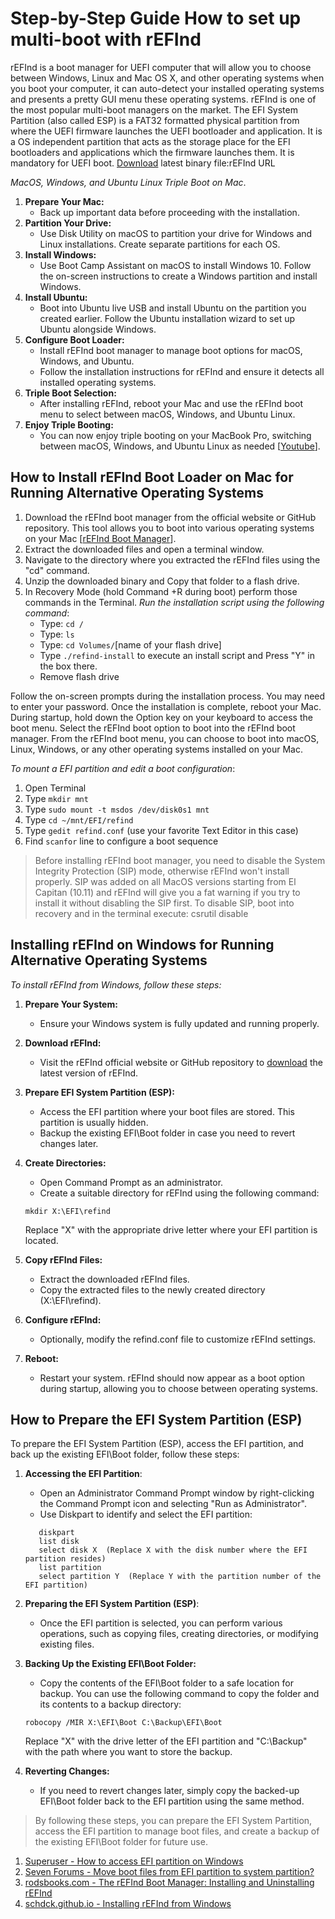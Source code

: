 # Step-by-Step Guide How to set up multi-boot with rEFInd

rEFInd is a boot manager for UEFI computer that will allow you to choose between Windows, Linux and Mac OS X, and other operating systems when you boot your computer, it can auto-detect your installed operating systems and presents a pretty GUI menu these operating systems. rEFInd is one of the most popular multi-boot managers on the market.
The EFI System Partition (also called ESP) is a FAT32 formatted physical partition from where the UEFI firmware launches the UEFI bootloader and application. It is a OS independent partition that acts as the storage place for the EFI bootloaders and applications which the firmware launches them. It is mandatory for UEFI boot. [Download](https://www.rodsbooks.com/refind) latest binary file:rEFInd URL

*MacOS, Windows, and Ubuntu Linux Triple Boot on Mac*.

1. **Prepare Your Mac:**
   - Back up important data before proceeding with the installation.
2. **Partition Your Drive:**
   - Use Disk Utility on macOS to partition your drive for Windows and Linux installations. Create separate partitions for each OS.
3. **Install Windows:**
   - Use Boot Camp Assistant on macOS to install Windows 10. Follow the on-screen instructions to create a Windows partition and install Windows.
4. **Install Ubuntu:**
   - Boot into Ubuntu live USB and install Ubuntu on the partition you created earlier. Follow the Ubuntu installation wizard to set up Ubuntu alongside Windows.
5. **Configure Boot Loader:**
   - Install rEFInd boot manager to manage boot options for macOS, Windows, and Ubuntu.
   - Follow the installation instructions for rEFInd and ensure it detects all installed operating systems.
6. **Triple Boot Selection:**
   - After installing rEFInd, reboot your Mac and use the rEFInd boot menu to select between macOS, Windows, and Ubuntu Linux.
7. **Enjoy Triple Booting:**
   - You can now enjoy triple booting on your MacBook Pro, switching between macOS, Windows, and Ubuntu Linux as needed [[Youtube](https://www.youtube.com/watch?v=G53TBTKEmiA)].

## How to Install rEFInd Boot Loader on Mac for Running Alternative Operating Systems

1. Download the rEFInd boot manager from the official website or GitHub repository. This tool allows you to boot into various operating systems on your Mac [[rEFInd Boot Manager](https://www.rodsbooks.com/refind/installing.html)].
2. Extract the downloaded files and open a terminal window.
3. Navigate to the directory where you extracted the rEFInd files using the "cd" command.
4. Unzip the downloaded binary and Copy that folder to a flash drive.
5. In Recovery Mode (hold Command +R during boot) perform those commands in the Terminal.
   *Run the installation script using the following command*:
   - Type: `cd /`
   - Type: `ls`
   - Type: `cd Volumes/`[name of your flash drive]
   - Type `./refind-install` to execute an install script and Press "Y" in the box there.
   - Remove flash drive

Follow the on-screen prompts during the installation process. You may need to enter your password.
Once the installation is complete, reboot your Mac.
During startup, hold down the Option key on your keyboard to access the boot menu.
Select the rEFInd boot option to boot into the rEFInd boot manager.
From the rEFInd boot menu, you can choose to boot into macOS, Linux, Windows, or any other operating systems installed on your Mac.

*To mount a EFI partition and edit a boot configuration*:

1. Open Terminal
2. Type `mkdir mnt`
3. Type `sudo mount -t msdos /dev/disk0s1 mnt`
4. Type `cd ~/mnt/EFI/refind`
5. Type `gedit refind.conf` (use your favorite Text Editor in this case)
6. Find `scanfor` line to configure a boot sequence

> Before installing rEFInd boot manager, you need to disable the System Integrity Protection (SIP) mode, otherwise rEFInd won't install properly. SIP was added on all MacOS versions starting from El Capitan (10.11) and rEFInd will give you a fat warning if you try to install it without disabling the SIP first. To disable SIP, boot into recovery and in the terminal execute: csrutil disable

## Installing rEFInd on Windows for Running Alternative Operating Systems

*To install rEFInd from Windows, follow these steps:*

1. **Prepare Your System:**
   
   - Ensure your Windows system is fully updated and running properly.

2. **Download rEFInd:**
   
   - Visit the rEFInd official website or GitHub repository to [download]((https://www.rodsbooks.com/refind/installing.html)) the latest version of rEFInd.

3. **Prepare EFI System Partition (ESP):**
   
   - Access the EFI partition where your boot files are stored. This partition is usually hidden.
   - Backup the existing EFI\Boot folder in case you need to revert changes later.

4. **Create Directories:**
   
   - Open Command Prompt as an administrator.
   - Create a suitable directory for rEFInd using the following command:
   
   ```batch
   mkdir X:\EFI\refind
   ```
   
     Replace "X" with the appropriate drive letter where your EFI partition is located.

5. **Copy rEFInd Files:**
   
   - Extract the downloaded rEFInd files.
   - Copy the extracted files to the newly created directory (X:\EFI\refind).

6. **Configure rEFInd:**
   
   - Optionally, modify the refind.conf file to customize rEFInd settings.

7. **Reboot:**
   
   - Restart your system. rEFInd should now appear as a boot option during startup, allowing you to choose between operating systems.

## How to Prepare the EFI System Partition (ESP)

To prepare the EFI System Partition (ESP), access the EFI partition, and back up the existing EFI\Boot folder, follow these steps:

1. **Accessing the EFI Partition**:
   
   - Open an Administrator Command Prompt window by right-clicking the Command Prompt icon and selecting "Run as Administrator".
   - Use Diskpart to identify and select the EFI partition:
   
   ```batch
      diskpart
      list disk
      select disk X  (Replace X with the disk number where the EFI partition resides)
      list partition
      select partition Y  (Replace Y with the partition number of the EFI partition)
   ```

2. **Preparing the EFI System Partition (ESP)**:
   
   - Once the EFI partition is selected, you can perform various operations, such as copying files, creating directories, or modifying existing files.

3. **Backing Up the Existing EFI\Boot Folder:**
   
   - Copy the contents of the EFI\Boot folder to a safe location for backup. You can use the following command to copy the folder and its contents to a backup directory:
   
   ```batch
   robocopy /MIR X:\EFI\Boot C:\Backup\EFI\Boot
   ```
   
     Replace "X" with the drive letter of the EFI partition and "C:\Backup" with the path where you want to store the backup.

4. **Reverting Changes:**
   
   - If you need to revert changes later, simply copy the backed-up EFI\Boot folder back to the EFI partition using the same method.

> By following these steps, you can prepare the EFI System Partition, access the EFI partition to manage boot files, and create a backup of the existing EFI\Boot folder for future use.

1. [Superuser - How to access EFI partition on Windows](https://superuser.com/questions/965751/how-to-access-efi-partition-on-windows-10)
2. [Seven Forums - Move boot files from EFI partition to system partition?](https://www.sevenforums.com/general-discussion/372155-move-boot-files-efi-partition-system-partition.html)
3. [rodsbooks.com - The rEFInd Boot Manager: Installing and Uninstalling rEFInd](https://www.rodsbooks.com/refind/installing.html)
4. [schdck.github.io - Installing rEFInd from Windows](https://schdck.github.io/Installing-refind-from-Windows-10)
